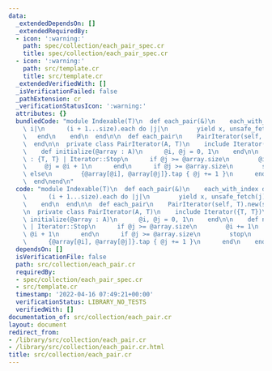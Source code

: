 ```yaml
---
data:
  _extendedDependsOn: []
  _extendedRequiredBy:
  - icon: ':warning:'
    path: spec/collection/each_pair_spec.cr
    title: spec/collection/each_pair_spec.cr
  - icon: ':warning:'
    path: src/template.cr
    title: src/template.cr
  _extendedVerifiedWith: []
  _isVerificationFailed: false
  _pathExtension: cr
  _verificationStatusIcon: ':warning:'
  attributes: {}
  bundledCode: "module Indexable(T)\n  def each_pair(&)\n    each_with_index do |x,\
    \ i|\n      (i + 1...size).each do |j|\n        yield x, unsafe_fetch(j)\n   \
    \   end\n    end\n  end\n\n  def each_pair\n    PairIterator(self, T).new(self)\n\
    \  end\n\n  private class PairIterator(A, T)\n    include Iterator({T, T})\n\n\
    \    def initialize(@array : A)\n      @i, @j = 0, 1\n    end\n\n    def next\
    \ : {T, T} | Iterator::Stop\n      if @j >= @array.size\n        @i += 1\n   \
    \     @j = @i + 1\n      end\n      if @j >= @array.size\n        stop\n     \
    \ else\n        {@array[@i], @array[@j]}.tap { @j += 1 }\n      end\n    end\n\
    \  end\nend\n"
  code: "module Indexable(T)\n  def each_pair(&)\n    each_with_index do |x, i|\n\
    \      (i + 1...size).each do |j|\n        yield x, unsafe_fetch(j)\n      end\n\
    \    end\n  end\n\n  def each_pair\n    PairIterator(self, T).new(self)\n  end\n\
    \n  private class PairIterator(A, T)\n    include Iterator({T, T})\n\n    def\
    \ initialize(@array : A)\n      @i, @j = 0, 1\n    end\n\n    def next : {T, T}\
    \ | Iterator::Stop\n      if @j >= @array.size\n        @i += 1\n        @j =\
    \ @i + 1\n      end\n      if @j >= @array.size\n        stop\n      else\n  \
    \      {@array[@i], @array[@j]}.tap { @j += 1 }\n      end\n    end\n  end\nend\n"
  dependsOn: []
  isVerificationFile: false
  path: src/collection/each_pair.cr
  requiredBy:
  - spec/collection/each_pair_spec.cr
  - src/template.cr
  timestamp: '2022-04-16 07:49:21+00:00'
  verificationStatus: LIBRARY_NO_TESTS
  verifiedWith: []
documentation_of: src/collection/each_pair.cr
layout: document
redirect_from:
- /library/src/collection/each_pair.cr
- /library/src/collection/each_pair.cr.html
title: src/collection/each_pair.cr
---
```

